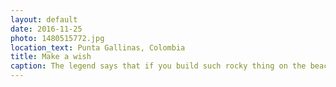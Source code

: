 ```yaml
---
layout: default
date: 2016-11-25
photo: 1480515772.jpg
location_text: Punta Gallinas, Colombia
title: Make a wish
caption: The legend says that if you build such rocky thing on the beach at the Punta Gallinas you will be granted one wish; and so did I. :D
---
```

